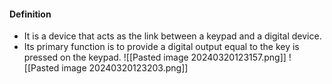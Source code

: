 #### Definition
* It is a device that acts as the link between a keypad and a digital device.
* Its primary function is to provide a digital output equal to the key is pressed on the keypad.
![[Pasted image 20240320123157.png]]
![[Pasted image 20240320123203.png]]
